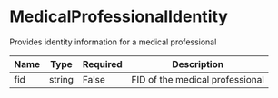 # MedicalProfessionalIdentity

Provides identity information for a medical professional

| Name | Type   | Required | Description |
| ---- | ------ | -------- | ----------- |
| fid  | string | False | FID of the medical professional |
